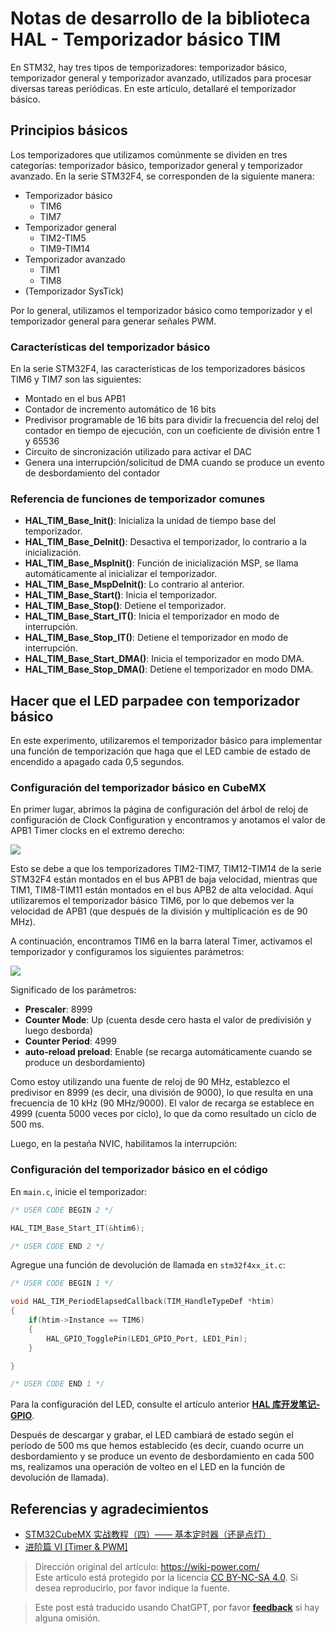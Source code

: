 # Notas de desarrollo de la biblioteca HAL - Temporizador básico TIM

En STM32, hay tres tipos de temporizadores: temporizador básico, temporizador general y temporizador avanzado, utilizados para procesar diversas tareas periódicas. En este artículo, detallaré el temporizador básico.

## Principios básicos

Los temporizadores que utilizamos comúnmente se dividen en tres categorías: temporizador básico, temporizador general y temporizador avanzado. En la serie STM32F4, se corresponden de la siguiente manera:

- Temporizador básico
  - TIM6
  - TIM7
- Temporizador general
  - TIM2-TIM5
  - TIM9-TIM14
- Temporizador avanzado
  - TIM1
  - TIM8
- (Temporizador SysTick)

Por lo general, utilizamos el temporizador básico como temporizador y el temporizador general para generar señales PWM.

### Características del temporizador básico

En la serie STM32F4, las características de los temporizadores básicos TIM6 y TIM7 son las siguientes:

- Montado en el bus APB1
- Contador de incremento automático de 16 bits
- Predivisor programable de 16 bits para dividir la frecuencia del reloj del contador en tiempo de ejecución, con un coeficiente de división entre 1 y 65536
- Circuito de sincronización utilizado para activar el DAC
- Genera una interrupción/solicitud de DMA cuando se produce un evento de desbordamiento del contador

### Referencia de funciones de temporizador comunes

- **HAL_TIM_Base_Init()**: Inicializa la unidad de tiempo base del temporizador.
- **HAL_TIM_Base_DeInit()**: Desactiva el temporizador, lo contrario a la inicialización.
- **HAL_TIM_Base_MspInit()**: Función de inicialización MSP, se llama automáticamente al inicializar el temporizador.
- **HAL_TIM_Base_MspDeInit()**: Lo contrario al anterior.
- **HAL_TIM_Base_Start()**: Inicia el temporizador.
- **HAL_TIM_Base_Stop()**: Detiene el temporizador.
- **HAL_TIM_Base_Start_IT()**: Inicia el temporizador en modo de interrupción.
- **HAL_TIM_Base_Stop_IT()**: Detiene el temporizador en modo de interrupción.
- **HAL_TIM_Base_Start_DMA()**: Inicia el temporizador en modo DMA.
- **HAL_TIM_Base_Stop_DMA()**: Detiene el temporizador en modo DMA.

## Hacer que el LED parpadee con temporizador básico

En este experimento, utilizaremos el temporizador básico para implementar una función de temporización que haga que el LED cambie de estado de encendido a apagado cada 0,5 segundos.

### Configuración del temporizador básico en CubeMX

En primer lugar, abrimos la página de configuración del árbol de reloj de configuración de Clock Configuration y encontramos y anotamos el valor de APB1 Timer clocks en el extremo derecho:

![](https://wiki-media-1253965369.cos.ap-guangzhou.myqcloud.com/img/20210407152250.png)

Esto se debe a que los temporizadores TIM2-TIM7, TIM12-TIM14 de la serie STM32F4 están montados en el bus APB1 de baja velocidad, mientras que TIM1, TIM8-TIM11 están montados en el bus APB2 de alta velocidad. Aquí utilizaremos el temporizador básico TIM6, por lo que debemos ver la velocidad de APB1 (que después de la división y multiplicación es de 90 MHz).

A continuación, encontramos TIM6 en la barra lateral Timer, activamos el temporizador y configuramos los siguientes parámetros:

![](https://wiki-media-1253965369.cos.ap-guangzhou.myqcloud.com/img/20210407173136.png)

Significado de los parámetros:

- **Prescaler**: 8999
- **Counter Mode**: Up (cuenta desde cero hasta el valor de predivisión y luego desborda)
- **Counter Period**: 4999
- **auto-reload preload**: Enable (se recarga automáticamente cuando se produce un desbordamiento)

Como estoy utilizando una fuente de reloj de 90 MHz, establezco el predivisor en 8999 (es decir, una división de 9000), lo que resulta en una frecuencia de 10 kHz (90 MHz/9000). El valor de recarga se establece en 4999 (cuenta 5000 veces por ciclo), lo que da como resultado un ciclo de 500 ms.

Luego, en la pestaña NVIC, habilitamos la interrupción:

### Configuración del temporizador básico en el código

En `main.c`, inicie el temporizador:

```c title="main.c"
/* USER CODE BEGIN 2 */

HAL_TIM_Base_Start_IT(&htim6);

/* USER CODE END 2 */
```

Agregue una función de devolución de llamada en `stm32f4xx_it.c`:

```c title="stm32f4xx_it.c"
/* USER CODE BEGIN 1 */

void HAL_TIM_PeriodElapsedCallback(TIM_HandleTypeDef *htim)
{
    if(htim->Instance == TIM6)
    {
        HAL_GPIO_TogglePin(LED1_GPIO_Port, LED1_Pin);
    }

}

/* USER CODE END 1 */
```

Para la configuración del LED, consulte el artículo anterior [**HAL 库开发笔记-GPIO**](https://wiki-power.com/es/HAL%E5%BA%93%E5%BC%80%E5%8F%91%E7%AC%94%E8%AE%B0%EF%BC%88%E4%BA%8C%EF%BC%89-GPIO).

Después de descargar y grabar, el LED cambiará de estado según el período de 500 ms que hemos establecido (es decir, cuando ocurre un desbordamiento y se produce un evento de desbordamiento en cada 500 ms, realizamos una operación de volteo en el LED en la función de devolución de llamada).

## Referencias y agradecimientos

- [STM32CubeMX 实战教程（四）—— 基本定时器（还是点灯）](https://blog.csdn.net/weixin_43892323/article/details/104534920)
- [进阶篇 VI [Timer & PWM]](https://alchemicronin.github.io/posts/fd31d369/)

> Dirección original del artículo: <https://wiki-power.com/>  
> Este artículo está protegido por la licencia [CC BY-NC-SA 4.0](https://creativecommons.org/licenses/by/4.0/deed.zh). Si desea reproducirlo, por favor indique la fuente.

> Este post está traducido usando ChatGPT, por favor [**feedback**](https://github.com/linyuxuanlin/Wiki_MkDocs/issues/new) si hay alguna omisión.
